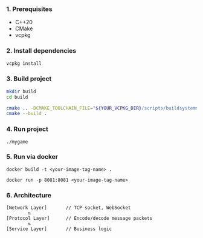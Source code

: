 ### 1. Prerequisites

- C++20
- CMake
- vcpkg

### 2. Install dependencies

```bash
vcpkg install
```

### 3. Build project

```bash
mkdir build
cd build

cmake .. -DCMAKE_TOOLCHAIN_FILE="${YOUR_VCPKG_DIR}/scripts/buildsystems/vcpkg.cmake"
cmake --build .
```

### 4. Run project

```
./mygame
```

### 5. Run via docker

```
docker build -t <your-image-tag-name> .
```

```
docker run -p 8081:8081 <your-image-tag-name>
```

### 6. Architecture

```
[Network Layer]       // TCP socket, WebSocket
        ⇅
[Protocol Layer]      // Encode/decode message packets
        ⇅
[Service Layer]       // Business logic
```

